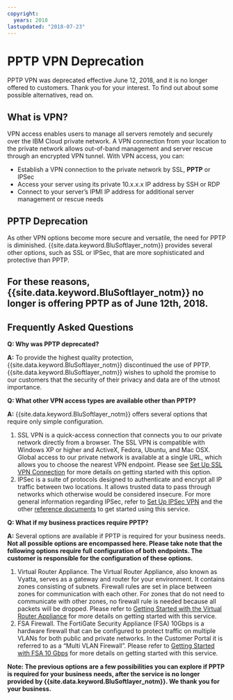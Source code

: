 ```yaml
---
copyright:
  years: 2018
lastupdated: "2018-07-23"
---
```


# PPTP VPN Deprecation

PPTP VPN was deprecated effective June 12, 2018, and it is no longer offered to customers. Thank you for your interest. To find out about some possible alternatives, read on.

## What is VPN?
VPN access enables users to manage all servers remotely and securely over the IBM Cloud private network. A VPN connection from your location to the private network allows out-of-band management and server rescue through an encrypted VPN tunnel. With VPN access, you can:

* Establish a VPN connection to the private network by SSL, **PPTP** or IPSec
* Access your server using its private 10.x.x.x IP address by SSH or RDP
* Connect to your server’s IPMI IP address for additional server management or rescue needs

## PPTP Deprecation
As other VPN options become more secure and versatile, the need for PPTP is diminished. {{site.data.keyword.BluSoftlayer_notm}} provides several other options, such as SSL or IPSec, that are more sophisticated and protective than PPTP.

## **For these reasons, {{site.data.keyword.BluSoftlayer_notm}} no longer is offering PPTP as of June 12th, 2018.**


## Frequently Asked Questions

**Q: Why was PPTP deprecated?**

**A:** To provide the highest quality protection, {{site.data.keyword.BluSoftlayer_notm}} discontinued the use of PPTP. {{site.data.keyword.BluSoftlayer_notm}} wishes to uphold the promise to our customers that the security of their privacy and data are of the utmost importance. 

**Q: What other VPN access types are available other than PPTP?**

**A:** {{site.data.keyword.BluSoftlayer_notm}} offers several options that require only simple configuration.
  1. SSL VPN is a quick-access connection that connects you to our private network directly from a browser. The SSL VPN is compatible with Windows XP or higher and ActiveX, Fedora, Ubuntu, and Mac OSX. Global access to our private network is available at a single URL, which allows you to choose the nearest VPN endpoint. Please see [Set Up SSL VPN Connection](set-up-ssl-vpn-connections.html#set-up-ssl-vpn-connections) for more details on getting started with this option.
  2. IPSec is a suite of protocols designed to authenticate and encrypt all IP traffic between two locations. It allows trusted data to pass through networks which otherwise would be considered insecure. For more general information regarding IPSec, refer to [Set Up IPSec VPN](set-up-ipsec-vpn.html#what-is-ipsec-vpn-) and the other [reference documents](external-reference.html#external-reference-documentation) to get started using this service. 

**Q: What if my business practices require PPTP?**

**A:** Several options are available if PPTP is required for your business needs. **Not all possible options are encompassed here. Please take note that the following options require full configuration of both endpoints. The customer is responsible for the configuration of these options.**
  1. Virtual Router Appliance. The Virtual Router Appliance, also known as Vyatta, serves as a gateway and router for your environment. It contains zones consisting of subnets. Firewall rules are set in place between zones for communication with each other. For zones that do not need to communicate with other zones, no firewall rule is needed because all packets will be dropped. Please refer to [Getting Started with the Virtual Router Appliance](../virtual-router-appliance/getting-started.html) for more details on getting started with this service. 
  2. FSA Firewall. The FortiGate Security Appliance (FSA) 10Gbps is a hardware firewall that can be configured to protect traffic on multiple VLANs for both public and private networks. In the Customer Portal it is referred to as a “Multi VLAN Firewall”. Please refer to [Getting Started with FSA 10 Gbps](../fortigate-10g/getting-started.html#getting-started) for more details on getting started with this service. 
 
 **Note: The previous options are a few possibilities you can explore if PPTP is required for your business needs, after the service is no longer provided by {{site.data.keyword.BluSoftlayer_notm}}. We thank you for your business.**
